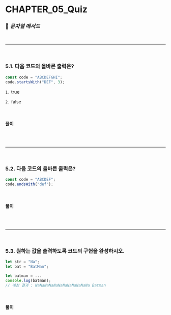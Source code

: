 #  CHAPTER_05_Quiz

###  :pencil: ***문자열 메서드***

<br>

---

<br>

### 5.1. 다음 코드의 올바른 출력은?

```javascript
const code = "ABCDEFGHI";
code.startsWith("DEF", 3);
```

`1.`  true

`2.`  false

<br>

#### 풀이

```javascript

```

<br>

---

<br>

### 5.2. 다음 코드의 올바른 출력은?

```javascript
const code = "ABCDEF";
code.endsWith("def");
```

<br>

#### 풀이

```javascript

```

<br>

---

<br>

### 5.3. 원하는 값을 출력하도록 코드의 구현을 완성하시오.

```javascript
let str = "Na";
let bat = "BatMan";

let batman = ...
console.log(batman);
// 예상 결과 : NaNaNaNaNaNaNaNaNaNaNaNa Batman
```

<br>

#### 풀이

```javascript

```

